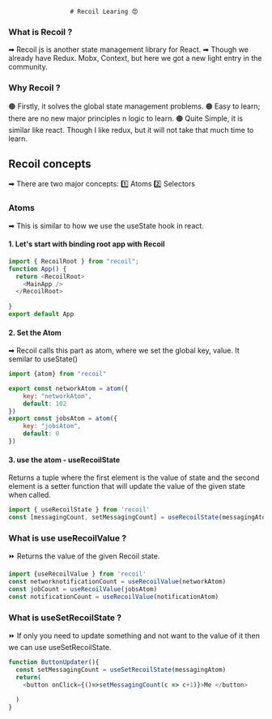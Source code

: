                      # Recoil Learing 😍

### What is Recoil ?
➡ Recoil js is another state management library for React.
➡ Though we already have Redux. Mobx, Context, but here we got a new light entry in the community.

### Why Recoil ?
🟠 Firstly, it solves the global state management problems.
🟠 Easy to learn; there are no new major principles n logic to learn.
🟠 Quite Simple, it is similar like react.
Though I like redux, but it will not take that much time to learn.

## Recoil concepts
➡ There are two major concepts:
     1️⃣ Atoms
     2️⃣ Selectors

### Atoms
➡ This is similar to how we use the useState hook in react.

#### 1. Let's start with binding root app with Recoil
```.js
import { RecoilRoot } from "recoil";
function App() {
  return <RecoilRoot>
    <MainApp />
  </RecoilRoot>
 
}
export default App

```

#### 2. Set the Atom
➡ Recoil calls this part as atom, where we set the global key, value. It semilar to useState()
```.js
import {atom} from "recoil"

export const networkAtom = atom({
    key: "networkAtom",
    default: 102
})
export const jobsAtom = atom({
    key: "jobsAtom",
    default: 0
})
```
#### 3. use the atom - useRecoilState
Returns a tuple where the first element is the value of state and the second element is a setter function that will update the value of the given state when called.
```.js
import { useRecoilState } from 'recoil'
const [messagingCount, setMessagingCount] = useRecoilState(messagingAtom)
```




### What is use useRecoilValue ?
⏩ Returns the value of the given Recoil state.
```.js
import {useRecoilValue } from 'recoil'
const networknotificationCount = useRecoilValue(networkAtom) 
const jobCount = useRecoilValue(jobsAtom) 
const notificationCount = useRecoilValue(notificationAtom)
```

### What is useSetRecoilState ?
⏩ If only you need to update something and not want to the value of it then we can use useSetRecoilState.
```.js
function ButtonUpdater(){
  const setMessagingCount = useSetRecoilState(messagingAtom)
  return(
    <button onClick={()=>setMessagingCount(c => c+1)}>Me </button>
    
  )
}

```